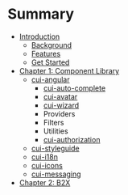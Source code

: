 # Summary

* [Introduction](README.md)
    * [Background](background.md)
    * [Features](features.md)
    * [Get Started](get_started.md)
* [Chapter 1: Component Library](chapter1.md)
    * [cui-angular](cui-ng/cui-ng.md)
        * [cui-auto-complete](cui-auto-complete.md)
        * [cui-avatar](cui-avatar.md)
        * [cui-wizard](cui-wizard.md)
        * Providers
        * Filters
        * Utilities
        * [cui-authorization](cui-authorization.md)
    * [cui-styleguide](cui-styleguide.md)
    * [cui-i18n](cui-i18n.md)
    * [cui-icons](cui-icons.md)
    * [cui-messaging](cui-messaging.md)
* [Chapter 2: B2X](chapter-2-b2x-mode.md)

